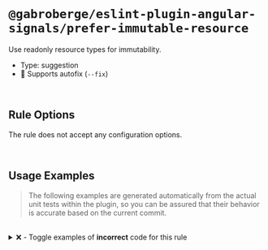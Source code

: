 # `@gabroberge/eslint-plugin-angular-signals/prefer-immutable-resource`

Use readonly resource types for immutability.

- Type: suggestion
- 🔧 Supports autofix (`--fix`)

<br>

## Rule Options

The rule does not accept any configuration options.

<br>

## Usage Examples

> The following examples are generated automatically from the actual unit tests within the plugin, so you can be assured that their behavior is accurate based on the current commit.

<br>

<details>
<summary>❌ - Toggle examples of <strong>incorrect</strong> code for this rule</summary>

<br>

#### Default Config

```json
{
  "rules": {
    "@gabroberge/eslint-plugin-angular-signals/prefer-immutable-resource": [
      "error"
    ]
  }
}

#### ❌ Invalid Code
```typescript
// Incorrect
public resource = resource({ loader: () => Promise.resolve(1) });
public rxResource = rxResource({ loader: () => of(1) });
```

#### ✅ Valid Code

```typescript
public readonly resource = resource({ loader: () => Promise.resolve(1) });
public readonly rxResource = rxResource({ loader: () => of(1) });
```